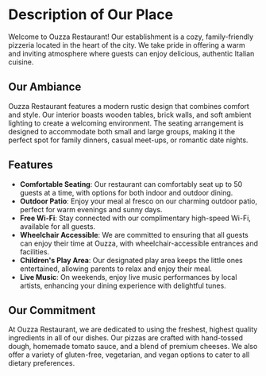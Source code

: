 # Description of Our Place

Welcome to Ouzza Restaurant! Our establishment is a cozy, family-friendly pizzeria located in the heart of the city. We take pride in offering a warm and inviting atmosphere where guests can enjoy delicious, authentic Italian cuisine.

## Our Ambiance
Ouzza Restaurant features a modern rustic design that combines comfort and style. Our interior boasts wooden tables, brick walls, and soft ambient lighting to create a welcoming environment. The seating arrangement is designed to accommodate both small and large groups, making it the perfect spot for family dinners, casual meet-ups, or romantic date nights.

## Features
- **Comfortable Seating**: Our restaurant can comfortably seat up to 50 guests at a time, with options for both indoor and outdoor dining.
- **Outdoor Patio**: Enjoy your meal al fresco on our charming outdoor patio, perfect for warm evenings and sunny days.
- **Free Wi-Fi**: Stay connected with our complimentary high-speed Wi-Fi, available for all guests.
- **Wheelchair Accessible**: We are committed to ensuring that all guests can enjoy their time at Ouzza, with wheelchair-accessible entrances and facilities.
- **Children's Play Area**: Our designated play area keeps the little ones entertained, allowing parents to relax and enjoy their meal.
- **Live Music**: On weekends, enjoy live music performances by local artists, enhancing your dining experience with delightful tunes.

## Our Commitment
At Ouzza Restaurant, we are dedicated to using the freshest, highest quality ingredients in all of our dishes. Our pizzas are crafted with hand-tossed dough, homemade tomato sauce, and a blend of premium cheeses. We also offer a variety of gluten-free, vegetarian, and vegan options to cater to all dietary preferences.
